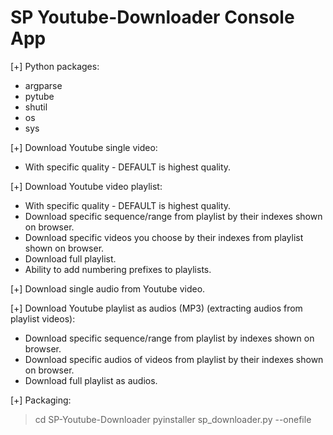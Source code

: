# SP Youtube-Downloader Console App

[+] Python packages:
- argparse
- pytube
- shutil
- os
- sys

[+] Download Youtube single video:
- With specific quality - DEFAULT is highest quality.

[+] Download Youtube video playlist:
- With specific quality - DEFAULT is highest quality.
- Download specific sequence/range from playlist by their indexes shown on browser.
- Download specific videos you choose by their indexes from playlist shown on browser.
- Download full playlist.
- Ability to add numbering prefixes to playlists.

[+] Download single audio from Youtube video.

[+] Download Youtube playlist as audios (MP3) (extracting audios from playlist videos):
- Download specific sequence/range from playlist by indexes shown on browser.
- Download specific audios of videos from playlist by their indexes shown on browser.
- Download full playlist as audios.

[+] Packaging:
> cd SP-Youtube-Downloader
> pyinstaller sp_downloader.py --onefile
